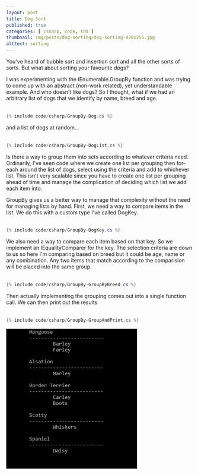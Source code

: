 ```yaml
---
layout: post
title: Dog Sort
published: true
categories: [ csharp, code, tdd ]
thumbnail: img/posts/dog-sorting/dog-sorting-420x255.jpg
alttext: sorting
---
```


You've heard of bubble sort and insertion sort and all the other sorts of sorts. But what about sorting your favourite dogs?

I was experimenting with the IEnumerable.GroupBy function and was trying to come up with an abstract (non-work related), yet 
understandable example. And who doesn't like dogs? So I thought, what if we had an arbitrary list of dogs that we 
identify by name, breed and age. 

~~~csharp

{% include code/csharp/GroupBy-Dog.cs %}

~~~

and a list of dogs at random...

~~~csharp

{% include code/csharp/GroupBy-DogList.cs %}

~~~

Is there a way to group them into sets according to whatever criteria need. Ordinarily, I've seen code where we create one 
list per grouping then for-each around the list of dogs, select using the criteria and add to whichever list. This isn't 
very scalable since you have to create one list per grouping ahead of time and manage the complication of deciding which 
list we add each item into. 

GroupBy gives us a better way to manage that complexity without the need for managing lists by hand. First, we need a way to 
compare items in the list. We do this with a custom type I've called DogKey.


~~~csharp

{% include code/csharp/GroupBy-DogKey.cs %}

~~~

We also need a way to compare each item based on that key. So we implement an IEqualityComparer<T> for the key. The selection criteria 
are down to us so here I'm comparing based on breed but it could be age, name or any combination. Any two items that match 
according to the comparision will be placed into the same group.

~~~csharp

{% include code/csharp/GroupBy-GroupByBreed.cs %}

~~~

Then actually implementing the grouping comes out into a single function call. We can then print out the results


~~~csharp

{% include code/csharp/GroupBy-GroupAndPrint.cs %}

~~~

![results](/img/posts/dog-sorting/console.png "console output")
